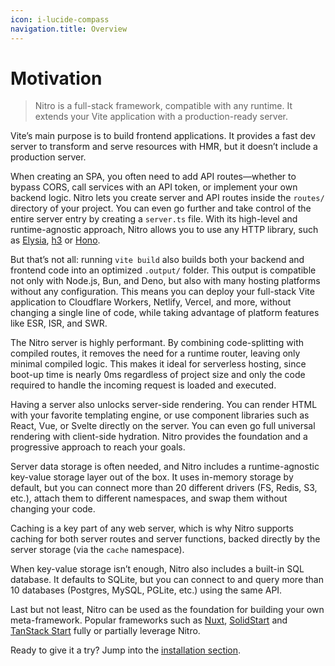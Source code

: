 ```yaml
---
icon: i-lucide-compass
navigation.title: Overview
---
```


# Motivation

> Nitro is a full-stack framework, compatible with any runtime. It extends your Vite application with a production-ready server.

Vite’s main purpose is to build frontend applications. It provides a fast dev server to transform and serve resources with HMR, but it doesn’t include a production server.

When creating an SPA, you often need to add API routes—whether to bypass CORS, call services with an API token, or implement your own backend logic. Nitro lets you create server and API routes inside the `routes/` directory of your project. You can even go further and take control of the entire server entry by creating a `server.ts` file. With its high-level and runtime-agnostic approach, Nitro allows you to use any HTTP library, such as [Elysia](https://elysiajs.com/), [h3](https://h3.dev) or [Hono](https://hono.dev).

But that’s not all: running `vite build` also builds both your backend and frontend code into an optimized `.output/` folder. This output is compatible not only with Node.js, Bun, and Deno, but also with many hosting platforms without any configuration. This means you can deploy your full-stack Vite application to Cloudflare Workers, Netlify, Vercel, and more, without changing a single line of code, while taking advantage of platform features like ESR, ISR, and SWR.

The Nitro server is highly performant. By combining code-splitting with compiled routes, it removes the need for a runtime router, leaving only minimal compiled logic. This makes it ideal for serverless hosting, since boot-up time is nearly 0ms regardless of project size and only the code required to handle the incoming request is loaded and executed.

Having a server also unlocks server-side rendering. You can render HTML with your favorite templating engine, or use component libraries such as React, Vue, or Svelte directly on the server. You can even go full universal rendering with client-side hydration. Nitro provides the foundation and a progressive approach to reach your goals.

Server data storage is often needed, and Nitro includes a runtime-agnostic key-value storage layer out of the box. It uses in-memory storage by default, but you can connect more than 20 different drivers (FS, Redis, S3, etc.), attach them to different namespaces, and swap them without changing your code.

Caching is a key part of any web server, which is why Nitro supports caching for both server routes and server functions, backed directly by the server storage (via the `cache` namespace).

When key-value storage isn’t enough, Nitro also includes a built-in SQL database. It defaults to SQLite, but you can connect to and query more than 10 databases (Postgres, MySQL, PGLite, etc.) using the same API.

Last but not least, Nitro can be used as the foundation for building your own meta-framework. Popular frameworks such as [Nuxt](https://nuxt.com), [SolidStart](https://start.solidjs.com) and [TanStack Start](https://tanstack.com/start/latest) fully or partially leverage Nitro.

Ready to give it a try? Jump into the [installation section](/docs/installation).
